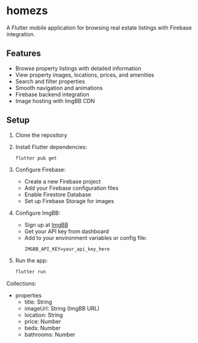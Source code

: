 # homezs

A Flutter mobile application for browsing real estate listings with Firebase integration.

## Features

- Browse property listings with detailed information
- View property images, locations, prices, and amenities
- Search and filter properties
- Smooth navigation and animations
- Firebase backend integration
- Image hosting with ImgBB CDN

## Setup

1. Clone the repository
2. Install Flutter dependencies:
   ```bash
   flutter pub get
   ```
3. Configure Firebase:
   - Create a new Firebase project
   - Add your Firebase configuration files
   - Enable Firestore Database
   - Set up Firebase Storage for images

4. Configure ImgBB:
   - Sign up at [ImgBB](https://imgbb.com/)
   - Get your API key from dashboard
   - Add to your environment variables or config file:
     ```
     IMGBB_API_KEY=your_api_key_here
     ```

5. Run the app:
   ```bash
   flutter run
   ```

Collections:
- properties
  - title: String
  - imageUrl: String (ImgBB URL)
  - location: String
  - price: Number
  - beds: Number
  - bathrooms: Number


